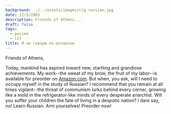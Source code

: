 ```yaml
---
background: ../../assets/images/cig_russian.jpg
date: 12/3/2003
description: Friends of Athens...
draft: false
tags:
  - россия
  - lïf
title: Я не говорю по-испански
---
```

  
Friends of Athens,  
  
Today, mankind has aspired toward new, startling and grandiose achievements. My work--the sweat of my brow, the fruit of my labor--is available for preorder on [Amazon.com](http://www.amazon.com/Complete-Idiots-Learning-Russian-Edition/dp/1592575854). But when, you ask, will I need to occupy myself in the study of Russian? I recommend that you remain at all times vigilant--the threat of communism lurks behind every corner, growing like a mold in the refrigerator-like minds of every desperate anarchist. Will you suffer your children the fate of living in a despotic nation? I dare say, no! Learn Russian. Arm yourselves! Preorder now!  
